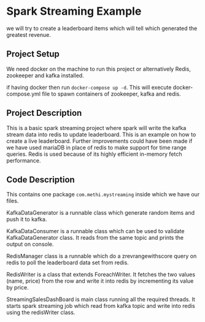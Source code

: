 # Spark Streaming Example
we will try to create a leaderboard items which will tell which generated the greatest revenue.

## Project Setup
We need docker on the machine to run this project or alternatively Redis, zookeeper and kafka installed.

if having docker then run <code>docker-compose up -d</code>. 
This will execute docker-compose.yml file to spawn containers of
zookeeper, kafka and redis.

## Project Description
This is a basic spark streaming project where spark will write the 
kafka stream data into redis to update leaderboard. 
This is an example on how to create a live leaderboard.
Further improvements could have been made if we have used mariaDB in place of redis to make support for 
time range queries. Redis is used because of its highly efficient in-memory fetch performance.


## Code Description
This contains one package <code>com.methi.mystreaming</code> inside which we have our files.

KafkaDataGenerator is a runnable class which generate random items and push it to kafka.

KafkaDataConsumer is a runnable class which can be used to validate KafkaDataGenerator class. It reads from the same 
topic and prints the output on console.

RedisManager class is a runnable which do a zrevrangewithscore query on redis 
to poll the leaderboard data set
from redis.

RedisWriter is a class that extends ForeachWriter. It fetches the two values (name, price) from the row and 
write it into redis by incrementing its value by price.

StreamingSalesDashBoard is main class running all the required threads. It starts 
spark streaming job which read from kafka topic and write into redis using the redisWriter class.



